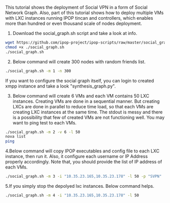 This tutorial shows the deployment of Social VPN in a form of Social Network Graph. Also, part of this tutorial shows how to deploy multiple VMs with LXC instances running IPOP tincan and controllers, which enables more than hundred or even thousand scale of nodes deployment. 

1. Download the social_graph.sh script and take a look at info. 
```bash
wget https://github.com/ipop-project/ipop-scripts/raw/master/social_graph.sh
chmod +x ./social_graph.sh
./social_graph.sh
```

2. Below command will create 300 nodes with random friends list. 
```bash
./social_graph.sh -m 1 -n 300
```
If you want to configure the social graph itself, you can login to created xmpp instance and take a look "synthesis_graph.py".

3. Below command will create 6 VMs and each VM contains 50 LXC instances. Creating VMs are done in a sequential manner. But creating LXCs are done in parallel to reduce time load, so that each VMs are creating LXC instances at the same time. The stdout is messy and there is a possibility that few of created VMs are not functioning well. You may want to ping test to each VMs. 
```bash
./social_graph.sh -m 2 -v 6 -l 50
nova list
ping 
```

4.Below command will copy IPOP executables and config file to each LXC instance, then run it. Also, it  configure each username or IP Address properly accordingly. Note that, you should provide the list of IP address of each VMs. 
```bash
./social_graph.sh -m 3 -i "10.35.23.165,10.35.23.178" -l 50 -p "SVPN"
```

5.If you simply stop the depolyed lxc instances. Below command helps.
```bash
./social_graph.sh -m 4 -i "10.35.23.165,10.35.23.178" -l 50
```